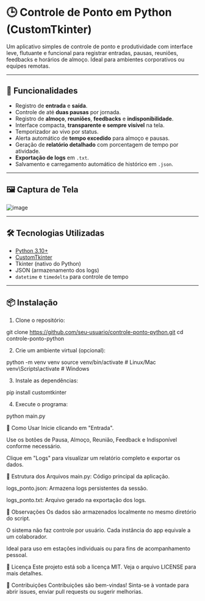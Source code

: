 # 🕒 Controle de Ponto em Python (CustomTkinter)

Um aplicativo simples de controle de ponto e produtividade com interface leve, flutuante e funcional para registrar entradas, pausas, reuniões, feedbacks e horários de almoço. Ideal para ambientes corporativos ou equipes remotas.

---

## 🚀 Funcionalidades

- Registro de **entrada** e **saída**.
- Controle de até **duas pausas** por jornada.
- Registro de **almoço**, **reuniões**, **feedbacks** e **indisponibilidade**.
- Interface compacta, **transparente e sempre visível** na tela.
- Temporizador ao vivo por status.
- Alerta automático de **tempo excedido** para almoço e pausas.
- Geração de **relatório detalhado** com porcentagem de tempo por atividade.
- **Exportação de logs** em `.txt`.
- Salvamento e carregamento automático de histórico em `.json`.

---

## 🖼️ Captura de Tela

![image](https://github.com/user-attachments/assets/6e07e145-36ee-4385-868f-c20832102740)


---

## 🛠️ Tecnologias Utilizadas

- [Python 3.10+](https://www.python.org/)
- [CustomTkinter](https://github.com/TomSchimansky/CustomTkinter)
- Tkinter (nativo do Python)
- JSON (armazenamento dos logs)
- `datetime` e `timedelta` para controle de tempo

---

## 📦 Instalação

1. Clone o repositório:

git clone https://github.com/seu-usuario/controle-ponto-python.git
cd controle-ponto-python

2. Crie um ambiente virtual (opcional):

python -m venv venv
source venv/bin/activate  # Linux/Mac
venv\Scripts\activate     # Windows

3. Instale as dependências:

pip install customtkinter

4. Execute o programa:

python main.py

🧠 Como Usar
Inicie clicando em "Entrada".

Use os botões de Pausa, Almoço, Reunião, Feedback e Indisponível conforme necessário.

Clique em "Logs" para visualizar um relatório completo e exportar os dados.

📁 Estrutura dos Arquivos
main.py: Código principal da aplicação.

logs_ponto.json: Armazena logs persistentes da sessão.

logs_ponto.txt: Arquivo gerado na exportação dos logs.

🔐 Observações
Os dados são armazenados localmente no mesmo diretório do script.

O sistema não faz controle por usuário. Cada instância do app equivale a um colaborador.

Ideal para uso em estações individuais ou para fins de acompanhamento pessoal.

📜 Licença
Este projeto está sob a licença MIT. Veja o arquivo LICENSE para mais detalhes.

🤝 Contribuições
Contribuições são bem-vindas! Sinta-se à vontade para abrir issues, enviar pull requests ou sugerir melhorias.
